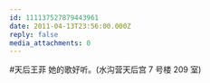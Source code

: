 ```yaml
---
id: 111137527879443961
date: 2011-04-13T23:56:00.000Z
reply: false
media_attachments: 0
---
```


#天后王菲 她的歌好听。(水沟营天后宫 7 号楼 209 室) ​​​​

